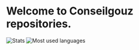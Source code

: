 # Welcome to Conseilgouz repositories.

![Stats](https://github-readme-stats.vercel.app/api?username=conseilgouz&show_icons=true&theme=radical&count_private=true) ![Most used languages](https://github-readme-stats.vercel.app/api/top-langs/?username=conseilgouz)
